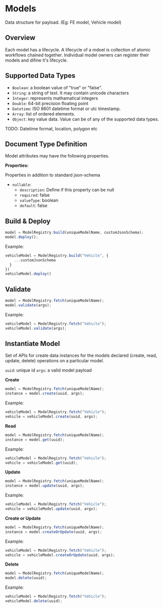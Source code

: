 # Models

Data structure for payload. (Eg: FE model, Vehicle model)

## Overview

Each model has a lifecycle. A lifecycle of a mdoel is collection of atomic workflows chained together. Individual model owners can register their models and difine it's lifecycle.

## Supported Data Types

- `Boolean`: a boolean value of "true" or "false".
- `String`: a string of text. It may contain unicode characters
- `Integer`: represents mathamatical integers
- `Double`: 64-bit precision floating point
- `Datetime`: ISO 8601 datetime format or utc timestamp.
- `Array`: list of ordered elements.
- `Object`: key value data. Value can be of any of the supported data types.

TODO: Datetime format, location, polygon etc

## Document Type Definition

Model attributes may have the following properties.

**Properties:**

Properties in addition to standard json-schema

- `nullable`:
  - `description`: Define if this property can be null
  - `required`: false
  - `valueType`: boolean
  - `default`: false

## Build & Deploy

```javascript
model = ModelRegistry.build(uniqueModelName, customJsonSchema);
model.deploy();
```

Example:

```javascript
vehicleModel = ModelRegistry.build("Vehicle", {
    ...customJsonSchema
  }
})
vehicleModel.deploy()

```

## Validate

```javascript
model = ModelRegistry.fetch(uniqueModelName);
model.validate(args);
```

Example:

```javascript
vehicleModel = ModelRegistry.fetch("Vehicle");
vehicleModel.validate(args);
```

## Instantiate Model

Set of APIs for create data instances for the models declared (create, read, update, delete) operations on a particular model.

`uuid`: unique id
`args`: a valid model payload

**Create**

```javascript
model = ModelRegistry.fetch(uniqueModelName);
instance = model.create(uuid, args);
```

Example:

```javascript
vehicleModel = ModelRegistry.fetch("Vehicle");
vehicle = vehicleModel.create(uuid, args);
```

**Read**

```javascript
model = ModelRegistry.fetch(uniqueModelName);
instance = model.get(uuid);
```

Example:

```javascript
vehicleModel = ModelRegistry.fetch("Vehicle");
vehicle = vehicleModel.get(uuid);
```

**Update**

```javascript
model = ModelRegistry.fetch(uniqueModelName);
instance = model.update(uuid, args);
```

Example:

```javascript
vehicleModel = ModelRegistry.fetch("Vehicle");
vehicle = vehicleModel.update(uuid, args);
```

**Create or Update**

```javascript
model = ModelRegistry.fetch(uniqueModelName);
instance = model.createOrUpdate(uuid, args);
```

Example:

```javascript
vehicleModel = ModelRegistry.fetch("Vehicle");
vehicle = vehicleModel.createOrUpdate(uuid, args);
```

**Delete**

```javascript
model = ModelRegistry.fetch(uniqueModelName);
model.delete(uuid);
```

Example:

```javascript
vehicleModel = ModelRegistry.fetch("Vehicle");
vehicleModel.delete(uuid);
```
